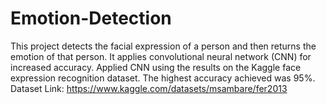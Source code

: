 # Emotion-Detection
This project detects the facial expression of a person and then returns the emotion of that person. It applies convolutional neural network (CNN) for increased accuracy.
Applied CNN using the results on the Kaggle face expression recognition dataset. The highest accuracy achieved was 95%.  
Dataset Link: https://www.kaggle.com/datasets/msambare/fer2013
